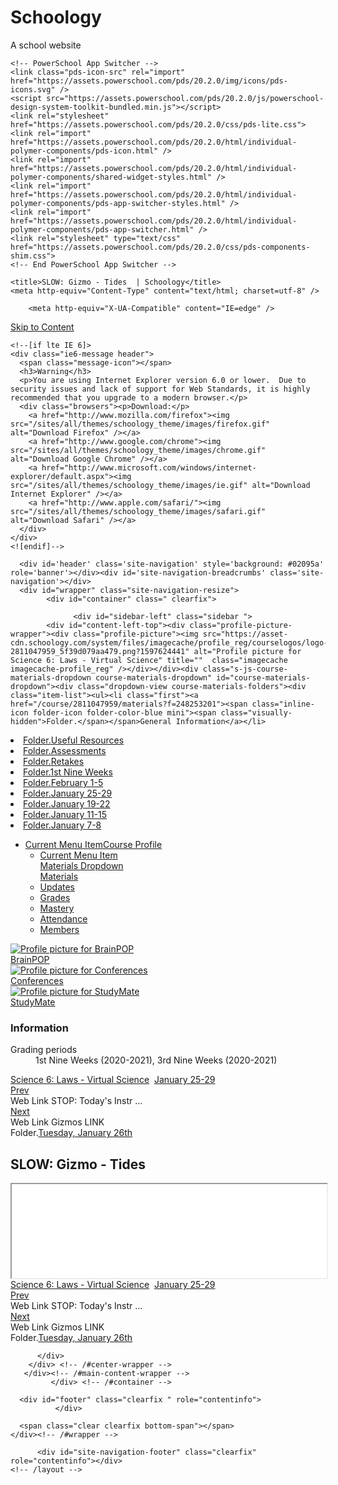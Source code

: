 # Schoology
A school website

<!DOCTYPE html PUBLIC "-//W3C//DTD XHTML 1.0 Strict//EN"
  "http://www.w3.org/TR/xhtml1/DTD/xhtml1-strict.dtd">
<html xmlns="http://www.w3.org/1999/xhtml" xml:lang="en" lang="en" >
  <head>
<meta http-equiv="Content-Type" content="text/html; charset=utf-8" />
    <link rel="shortcut icon" href="https://asset-cdn.schoology.com/sites/all/themes/schoology_theme/favicon.ico" type="image/x-icon">

    <!-- PowerSchool App Switcher -->
    <link class="pds-icon-src" rel="import" href="https://assets.powerschool.com/pds/20.2.0/img/icons/pds-icons.svg" />
    <script src="https://assets.powerschool.com/pds/20.2.0/js/powerschool-design-system-toolkit-bundled.min.js"></script>
    <link rel="stylesheet" href="https://assets.powerschool.com/pds/20.2.0/css/pds-lite.css">
    <link rel="import" href="https://assets.powerschool.com/pds/20.2.0/html/individual-polymer-components/pds-icon.html" />
    <link rel="import" href="https://assets.powerschool.com/pds/20.2.0/html/individual-polymer-components/shared-widget-styles.html" />
    <link rel="import" href="https://assets.powerschool.com/pds/20.2.0/html/individual-polymer-components/pds-app-switcher-styles.html" />
    <link rel="import" href="https://assets.powerschool.com/pds/20.2.0/html/individual-polymer-components/pds-app-switcher.html" />
    <link rel="stylesheet" type="text/css" href="https://assets.powerschool.com/pds/20.2.0/css/pds-components-shim.css">
    <!-- End PowerSchool App Switcher -->

    <title>SLOW: Gizmo - Tides  | Schoology</title>
    <meta http-equiv="Content-Type" content="text/html; charset=utf-8" />
<link rel="shortcut icon" href="/sites/all/themes/schoology_theme/favicon.ico" type="image/x-icon" />
<meta name="format-detection" content="telephone=no">
<style type="text/css" media="all">@import "https://asset-cdn.schoology.com/assets/bundles/js/common/common-fc39ba093ac8deda0d72.css";</style>
<style type="text/css" media="all">@import "https://asset-cdn.schoology.com/assets/drupal-css-files/s_extlink_6c314655d021dfa27ca941904fc7811c_6014505c31137cfb.css";</style>
<style type="text/css" media="all">@import "https://asset-cdn.schoology.com/assets/drupal-css-files/s_external_tool_6a3917bd1aa7b877d9d2050a82c04214_6014505c31137cfb.css";</style>
<style type="text/css" media="all">@import "https://asset-cdn.schoology.com/assets/drupal-css-files/s_course_2804e2c959429fb9fa0101834f84b2ca_6014505c31137cfb.css";</style>
<style type="text/css" media="all">@import "https://asset-cdn.schoology.com/assets/drupal-css-files/s_course_materials_f95a888f19cbef15a357c7be86c8db7d_6014505c31137cfb.css";</style>
<style type="text/css" media="all">@import "https://asset-cdn.schoology.com/assets/drupal-css-files/s_discussion_af36ee128e21538f2ae59f98d364d28c_6014505c31137cfb.css";</style>
<style type="text/css" media="all">@import "https://asset-cdn.schoology.com/assets/drupal-css-files/s_app_a11c7f54104315966d432dde9c5321b6_6014505c31137cfb.css";</style>
<style type="text/css" media="all">@import "https://asset-cdn.schoology.com/assets/drupal-css-files/s_enrollment_b2658dd91c00ba3355b24717d83aa9b7_6014505c31137cfb.css";</style>
<style type="text/css" media="all">@import "https://asset-cdn.schoology.com/assets/drupal-css-files/style_3edaf742ec856f6538b4ef73c81c04ec_6014505c31137cfb.css";</style>

<link type="text/css" rel="stylesheet" media="all" href="https://asset-cdn.schoology.com/sites/all/themes/schoology_theme/school_themes/style.css.php?theme=38174789&updated=1409782873&6014505c31137cfb" /><link rel="stylesheet" type="text/css" media="print" href="/sites/all/themes/schoology_theme/print.css" />    <!--[if lte IE 7]><link type="text/css" rel="stylesheet" media="all" href="/sites/all/themes/schoology_theme/fix-ie.css" /><![endif]-->
    <!--[if lt IE 9]>
    <script>
      document.createElement('header');
      document.createElement('nav');
      document.createElement('section');
      document.createElement('article');
      document.createElement('aside');
      document.createElement('footer');
      document.createElement('hgroup');
      document.createElement('figure');
      document.createElement('figcaption');
    </script>
    <![endif]-->

        <meta http-equiv="X-UA-Compatible" content="IE=edge" />
  </head>

  <body  class="sidebar-left js day-01 s-enable-course-dashboard has-materials-player">
    <div id="body">
          <a href="#main-content-wrapper" class="skip visually-hidden">Skip to Content</a>
        <!-- Layout -->

    <!--[if lte IE 6]>
    <div class="ie6-message header">
      <span class="message-icon"></span>
      <h3>Warning</h3>
      <p>You are using Internet Explorer version 6.0 or lower.  Due to security issues and lack of support for Web Standards, it is highly recommended that you upgrade to a modern browser.</p>
      <div class="browsers"><p>Download:</p>
        <a href="http://www.mozilla.com/firefox"><img src="/sites/all/themes/schoology_theme/images/firefox.gif" alt="Download Firefox" /></a>
        <a href="http://www.google.com/chrome"><img src="/sites/all/themes/schoology_theme/images/chrome.gif" alt="Download Google Chrome" /></a>
        <a href="http://www.microsoft.com/windows/internet-explorer/default.aspx"><img src="/sites/all/themes/schoology_theme/images/ie.gif" alt="Download Internet Explorer" /></a>
        <a href="http://www.apple.com/safari/"><img src="/sites/all/themes/schoology_theme/images/safari.gif" alt="Download Safari" /></a>
      </div>
    </div>
    <![endif]-->
    
      <div id='header' class='site-navigation' style='background: #02095a' role='banner'></div><div id='site-navigation-breadcrumbs' class='site-navigation'></div>
      <div id="wrapper" class="site-navigation-resize">
            <div id="container" class=" clearfix">

                  <div id="sidebar-left" class="sidebar ">
            <div id="content-left-top"><div class="profile-picture-wrapper"><div class="profile-picture"><img src="https://asset-cdn.schoology.com/system/files/imagecache/profile_reg/courselogos/logo-2811047959_5f39d079aa479.png?1597624441" alt="Profile picture for Science 6: Laws - Virtual Science" title=""  class="imagecache imagecache-profile_reg" /></div></div><div class="s-js-course-materials-dropdown course-materials-dropdown" id="course-materials-dropdown"><div class="dropdown-view course-materials-folders"><div class="item-list"><ul><li class="first"><a href="/course/2811047959/materials?f=248253201"><span class="inline-icon folder-icon folder-color-blue mini"><span class="visually-hidden">Folder.</span></span>General Information</a></li>
<li><a href="/course/2811047959/materials?f=287953361"><span class="inline-icon folder-icon folder-color-blue mini"><span class="visually-hidden">Folder.</span></span>Useful Resources</a></li>
<li><a href="/course/2811047959/materials?f=370645390"><span class="inline-icon folder-icon folder-color-blue mini"><span class="visually-hidden">Folder.</span></span>Assessments</a></li>
<li><a href="/course/2811047959/materials?f=370645841"><span class="inline-icon folder-icon folder-color-blue mini"><span class="visually-hidden">Folder.</span></span>Retakes</a></li>
<li><a href="/course/2811047959/materials?f=370636948"><span class="inline-icon folder-icon folder-color-blue mini"><span class="visually-hidden">Folder.</span></span>1st Nine Weeks</a></li>
<li><a href="/course/2811047959/materials?f=393080466"><span class="inline-icon folder-icon folder-color-gray mini"><span class="visually-hidden">Folder.</span></span>February 1-5</a></li>
<li><a href="/course/2811047959/materials?f=386703937"><span class="inline-icon folder-icon folder-color-gray mini"><span class="visually-hidden">Folder.</span></span>January 25-29</a></li>
<li><a href="/course/2811047959/materials?f=380794223"><span class="inline-icon folder-icon folder-color-gray mini"><span class="visually-hidden">Folder.</span></span>January 19-22</a></li>
<li><a href="/course/2811047959/materials?f=376040591"><span class="inline-icon folder-icon folder-color-gray mini"><span class="visually-hidden">Folder.</span></span>January 11-15</a></li>
<li class="last"><a href="/course/2811047959/materials?f=374573142"><span class="inline-icon folder-icon folder-color-gray mini"><span class="visually-hidden">Folder.</span></span>January 7-8</a></li>
</ul></div></div></div>
</div>            <div id="left-nav" role="navigation">
              <div id="menu-s-home" role="navigation"></div>
                            <div id="menu-s-main"><ul class="menu" role="menu"><li role="menuitem" class="expanded last active-trail even" ><div class="link-wrapper menu-235 course-profile-left-menu active-trail-dist-2"><a href="/course/2811047959" class="menu-235 course-profile-left-menu" role="menuitem"><span><span class="visually-hidden">Current Menu Item</span></span>Course Profile</a></div><ul class="menu" role="menu"><li role="menuitem" class="collapsed first active-trail even" ><div class="link-wrapper menu-813 course-materials-left-menu active-trail-dist-1"><a href="/course/2811047959/materials" class="menu-813 course-materials-left-menu active" role="menuitem"><span><span class="visually-hidden">Current Menu Item</span></span><div class="materials-dropdown-arrow hidden" tabindex="0" aria-haspopup="true"><span></span><span class="visually-hidden">Materials Dropdown</span></div>Materials</a></div></li>
<li role="menuitem" class="leaf odd" ><div class="link-wrapper menu-1025 course-updates-left-menu"><a href="/course/2811047959/updates" class="menu-1025 course-updates-left-menu" role="menuitem"><span></span>Updates</a></div></li>
<li role="menuitem" class="leaf even" ><div class="link-wrapper menu-747 course-student-grade-left-menu"><a href="/course/2811047959/student_grades" class="menu-747 course-student-grade-left-menu" role="menuitem"><span></span>Grades</a></div></li>
<li role="menuitem" class="leaf odd" ><div class="link-wrapper menu-3289 course-student-competency-left-menu"><a href="/course/2811047959/student_mastery" class="menu-3289 course-student-competency-left-menu" role="menuitem"><span></span>Mastery</a></div></li>
<li role="menuitem" class="leaf even" ><div class="link-wrapper menu-557 course-student-attendance-left-menu"><a href="/course/2811047959/student_attendance" class="menu-557 course-student-attendance-left-menu" role="menuitem"><span></span>Attendance</a></div></li>
<li role="menuitem" class="leaf last odd" ><div class="link-wrapper menu-821 course-member-left-menu"><a href="/course/2811047959/members" class="menu-821 course-member-left-menu" role="menuitem"><span></span>Members</a></div></li>
</ul></li>
</ul></div>
                          </div>
            <div id="content-left"><div id="menu-s-apps"><div id="menu-s-apps-list"><div class="app-link-wrapper" id="app-run-640343331"><a href="/apps/640343331/run/course/2811047959" class="app-link"><div class="app-logo"><img src="https://asset-cdn.schoology.com/system/files/imagecache/profile_tiny/applogos/logo-640343331_577fedf3ad79d.png?1468001779" alt="Profile picture for BrainPOP" title=""  class="" /></div><span class = "app-title">BrainPOP</span></a></div><div class="app-link-wrapper" id="app-run-191034318"><a href="/apps/191034318/run/course/2811047959" class="app-link"><div class="app-logo"><img src="https://asset-cdn.schoology.com/system/files/imagecache/profile_tiny/applogos/logo-_5a3a7a345b309.png?1513781812" alt="Profile picture for Conferences" title=""  class="" /></div><span class = "app-title">Conferences</span></a></div><div class="app-link-wrapper" id="app-run-1144940376"><a href="/apps/1144940376/run/course/2811047959" class="app-link"><div class="app-logo"><img src="https://asset-cdn.schoology.com/system/files/imagecache/profile_tiny/applogos/logo-_59ea5a31e8f00.png?1508530737" alt="Profile picture for StudyMate" title=""  class="" /></div><span class = "app-title">StudyMate</span></a></div></div></div><div class="left-block-wrapper"><h3 class="h3-med-flat">Information</h3><div class="left-block"><div class="course-info-wrapper"><p class="course-info"></p><dl><dt>Grading periods</dt><dd>1st Nine Weeks (2020-2021), 3rd Nine Weeks (2020-2021)</dd></dl></div></div></div>
</div>                       </div> <!-- /#sidebar-left -->
        <div id="main-content-wrapper" class="clearfix ">
                                <div id="center-wrapper" class="">
                    <div id="center-inner" class="clearfix">
            <div id="center-top">
                            <div class="content-top-upper"><div class="content-top-upper-wrapper"><span class="course-title"><a href="/course/2811047959">Science 6: Laws - Virtual Science</a>&nbsp;<span class="course-title-separator"></span>&nbsp;<a href="/course/2811047959/materials?f=386703937">January 25-29</a></span><div class='course-material-navigator'><div class='navigator-buttons'><span class="infotip" tipsygravity="ne"aria-label='Web Link STOP: Today&amp;#039;s Instr ...'><a class='navbtn link-btn navbtn-prev' href="/course/2811047959/materials/gp/4616082067" course='2811047959'><span>Prev</span></a><span class="infotip-content"><div class="material-navigator-item"><span class="inline-icon link-icon"><span class="visually-hidden">Web Link</span></span> STOP: Today's Instr ...</div></span></span><span class="infotip" tipsygravity="ne"aria-label='Web Link Gizmos LINK'><a class='navbtn link-btn ' href="/course/2811047959/materials/gp/4616080023" course='2811047959'><span>Next</span></a><span class="infotip-content"><div class="material-navigator-item"><span class="inline-icon link-icon with-fav"><span style="background:url(&quot;https://asset-cdn.schoology.com/system/files/imagecache/s_favicon/attachments/links/favicons-202101/favicon-78039519ef0ea7e76c4dfbb8158cf1f3_6010197f824ca.png&quot;);"></span><span class="visually-hidden">Web Link</span></span> Gizmos LINK</div></span></span></div><div class='folder-title'><span class="inline-icon folder-icon folder-color-gray"><span class="visually-hidden">Folder.</span></span><a href="/course/2811047959/materials?f=386704360">Tuesday, January 26th</a></div></div>
</div></div>                          	<h2 class="page-title ">SLOW: Gizmo - Tides </h2>                            <div class="content-top"><div class="content-top-wrapper">
</div></div>                  	      </div>
  					                                                                                    <div id="content-wrapper">
              <div id="s-lti-launch-frame-wrapper" class="info-container"><div class="fullscreen-option"><span class="link-btn fullscreen"><span></span></span></div><iframe width="100%" id="external-tool-iframe" src="/external_tool/1663034746/launch/iframe" name="external-tool-iframe" allow="geolocation *; microphone *; camera *; midi *; encrypted-media *"></iframe></div>              <div id="s-container-bottom"><span class="course-title"><a href="/course/2811047959">Science 6: Laws - Virtual Science</a>&nbsp;<span class="course-title-separator"></span>&nbsp;<a href="/course/2811047959/materials?f=386703937">January 25-29</a></span><div class='course-material-navigator'><div class='navigator-buttons'><span class="infotip" tipsygravity="ne"aria-label='Web Link STOP: Today&amp;#039;s Instr ...'><a class='navbtn link-btn navbtn-prev' href="/course/2811047959/materials/gp/4616082067" course='2811047959'><span>Prev</span></a><span class="infotip-content"><div class="material-navigator-item"><span class="inline-icon link-icon"><span class="visually-hidden">Web Link</span></span> STOP: Today's Instr ...</div></span></span><span class="infotip" tipsygravity="ne"aria-label='Web Link Gizmos LINK'><a class='navbtn link-btn ' href="/course/2811047959/materials/gp/4616080023" course='2811047959'><span>Next</span></a><span class="infotip-content"><div class="material-navigator-item"><span class="inline-icon link-icon with-fav"><span style="background:url(&quot;https://asset-cdn.schoology.com/system/files/imagecache/s_favicon/attachments/links/favicons-202101/favicon-78039519ef0ea7e76c4dfbb8158cf1f3_6010197f824ca.png&quot;);"></span><span class="visually-hidden">Web Link</span></span> Gizmos LINK</div></span></span></div><div class='folder-title'><span class="inline-icon folder-icon folder-color-gray"><span class="visually-hidden">Folder.</span></span><a href="/course/2811047959/materials?f=386704360">Tuesday, January 26th</a></div></div></div>                          </div>

          </div>
        </div> <!-- /#center-wrapper -->
       </div><!-- /#main-content-wrapper -->
             </div> <!-- /#container -->

      <div id="footer" class="clearfix " role="contentinfo">
              </div>

      <span class="clear clearfix bottom-span"></span>
    </div><!-- /#wrapper -->

          <div id="site-navigation-footer" class="clearfix" role="contentinfo"></div>
    <!-- /layout -->
  <div id="bottom-bar">
    <div id="bottom-bar-inner">
          </div>
  </div>
  <script>window.siteNavigationUiProps={"locales":{"en":{"site-navigation.change_language":"Change Language","site-navigation.your_profile":"Your Profile","site-navigation.settings":"Settings","site-navigation.subscriptions":"Subscriptions","site-navigation.logout":"Logout","site-navigation.resources":"Resources","site-navigation.privacy_policy":"Privacy Policy","site-navigation.terms_of_use":"Terms of Use","site-navigation.home":"Home","site-navigation.my_courses":"My Courses","site-navigation.courses":"Courses","site-navigation.join_course":"Join a Course","site-navigation.create_course":"Create a Course","site-navigation.my_groups":"My Groups","site-navigation.groups":"Groups","site-navigation.join_group":"Join a Group","site-navigation.create_group":"Create a Group","site-navigation.no_groups_joined":"You have not joined any groups","site-navigation.schoology_blog":"Schoology Blog","site-navigation.navigate_to_course":"Navigate to course %{course_title}, %{section_title}.","site-navigation.navigate_to_group":"Navigate to group %{group_title}","site-navigation.course_administrator":"You are the course administrator.","site-navigation.group_administrator":"You are the group administrator.","site-navigation.linked_sections":"This is a course with linked sections.","site-navigation.organization":"Organization: %{organization}.","site-navigation.unread_notifications":"%{smart_count} unread notification |||| %{smart_count} unread notifications","site-navigation.too_many_enrollments_error_message":"This area is unavailable when you are enrolled in more than %{max} courses\/groups","site-navigation.no_notifications":"You currently do not have any notifications.","site-navigation.no_requests":"You currently do not have any requests.","site-navigation.notifications":"Notifications","site-navigation.requests":"Requests","site-navigation.unread_messages":"%{smart_count} unread message |||| %{smart_count} unread messages","site-navigation.grade_report":"Grade Report","site-navigation.attendance":"Attendance","site-navigation.tools":"Tools","site-navigation.advisor_dashboard":"Advisor Dashboard","site-navigation.user_management":"User Management","site-navigation.school_management":"School Management","site-navigation.assessment_reports":"Assessment Reports","site-navigation.assessment_teams":"Assessment Teams","site-navigation.view_more_results":"View More Results","site-navigation.app_center":"App Center","site-navigation.show_apps":"Show Apps","site-navigation.no_apps_installed":"You currently do not have any apps installed.","site-navigation.view_all":"View All","site-navigation.messages":"Messages","site-navigation.new_message":"New Message","site-navigation.unread_message":"Unread Message","site-navigation.no_messages":"You currently do not have any messages.","site-navigation.name_and_others":"%{name} and others","site-navigation.you_sent":"You sent: %{message}","site-navigation.invited_to_join_group":"You have been invited to join group %{group}","site-navigation.wants_to_join":"%{user} wants to join %{courseOrGroup}","site-navigation.invited_to_join_course":"You have been invited to join course %{course}","site-navigation.invited_to_event":"%{user} invited you to event %{event}","site-navigation.would_like_to_connect":"%{user} would like to connect","site-navigation.add_child":"Add Child","site-navigation.something_went_wrong":"Something Went Wrong","site-navigation.reload_the_page_or_try_again":"Reload the page or try again later.","site-navigation.reload_page":"Reload Page","site-navigation.basic_user_thanks":"Thank you for using Schoology Basic.","site-navigation.basic_user_upgrade":"Click below to learn about premium features and how Schoology Enterprise can help transform education for your entire institution.","site-navigation.upgrade":"Upgrade","site-navigation.find_out_more":"Find Out More","site-navigation.admin_sgy_manager":"SGY Manager","site-navigation.admin_demo_schools":"Demo Schools","site-navigation.admin_server_info":"Server Info","site-navigation.admin_sgy_lookup":"SGY Lookup","site-navigation.admin_clear_cache":"Clear Cache","site-navigation.enter_user_id":"Enter user id","site-navigation.switch_back":"Switch Back","site-navigation.morph_to_user":"Morph to User","site-navigation.masquerade":"Masquerade","site_navigation.masquerading_as_status":"You are currently masquerading as %{userName}","site-navigation.amp":"AMP","core.admin":"Administrator","core.note":"Note:","core.of":"of","core.to":"to","core.actions":"Actions","core.add":"Add","core.and":"and","core.added":"Added","core.add_to":"Add to","core.added_to":"Added to","core.confirm":"Confirm","core.continue":"Continue","core.edit":"Edit","core.delete":"Delete","core.deleting":"Deleting","core.print":"Print","core.remove":"Remove","core.delete_content":"Delete Content","core.create":"Create","core.download":"Download","core.copy":"Copy","core.copied":"Copied","core.save":"Save","core.done":"done","core.saving":"Saving...","core.saving_without_ellipsis":"Saving","core.last_saved":"Last saved","core.saved":"Saved","core.go_back":"Go back","core.back":"Back","core.try_again":"Try Again","core.connection_error_title":"Connection Error","core.err_generic":"An error occurred","core.err_unable_to_save":"An error occurred while saving","core.err_unable_to_save_reorder":"Reordering failed to save due to a system error. Please refresh the page and try reordering your content again.","core.err_unable_to_save_try_again":"An error occurred while saving - please try again","core.generic_error.something_went_wrong":"Something Went Wrong!","core.generic_error.try_again_and_contact":"Please try again. If it still doesn't work, contact","core.generic_error.try_again_and_visit_help_center":"Please try again. If it still not working, visit the <link>Help Center<\/link> for support.","core.generic_error.try_again_and_visit_help_center_link":"Please try again. If it's still not working, visit the <a href='https:\/\/support.schoology.com\/hc' target='_blank'>Help Center<\/a> for support.","core.send":"Send","core.apply":"Apply","core.cancel":"Cancel","core.replace":"Replace","core.close":"Close","core.grade_level":"Level","core.save_changes":"Save changes","core.undo_last_change":"Undo last change","core.nothing_to_undo":"There are no changes that can be undone. Undo will be active once you make changes.","core.browse":"Browse","core.browse_or_search":"Browse\/Search","core.manage":"Manage","core.count_selected":"%{count} selected","core.selected_count":"selected (%{count})","core.selected_with_num":"Selected (%{num})","core.associated_with_num":"Associated (%{num})","core.version":"version","core.move":"Move","core.html5_media_error":"Your browser does not support HTML5 media tags","core.today_at":"Today at","core.yesterday_at":"Yesterday at","core.date_at_time":"%{month}, at %{time}","core.publish_to_nobody":"No One","core.publish_to_user":"your Connections","core.publish_to_schoology":"all Schoology Users","core.publish_to_everyone":"Everyone","core.publish_in_all_linked_sections":"Publish for All Sections","core.unpublish_in_all_linked_sections":"Unpublish for All Sections","core.loading_msg":"Loading...","core.title":"Title","core.title_a_z":"Title, A-Z","core.title_z_a":"Title, Z-A","core.description":"Description","core.untitled":"Untitled","core.unnamed_page":"Unnamed Page","core.edit_page":"Edit Page","core.preview_page":"Preview Page","core.file":"File","core.video_file":"Video File","core.audio_file":"Audio File","core.image_file":"Image File","core.document_file":"Document File","core.view_file":"View File","core.link_url":"Link\/URL","core.assignment":"Assignment","core.assignments":"Assignments","core.view_assignment":"View Assignment","core.assignment_submission":"Assignment Submission","core.no_assignments_with_submissions_in_course":"There are no assignments with submissions in this course","core.no_course_enrollment_msg":"You are not currently enrolled in any courses","core.upload":"Upload","core.num_items":"%{smart_count} Item |||| %{smart_count} Items","core.num_selected":"%{num} Selected","core.num_questions":"%{smart_count} question |||| %{smart_count} questions","core.assessment":"Test\/Quiz","core.tests_quizzes":"Tests\/Quizzes","core.view_assessment":"View Test\/Quiz","core.add_a_link":"Add a link","core.add_link":"Add link","core.unable_to_add_link":"Unable to add link","core.attachments":"Attachments","core.image":"Image","core.upload_image":"Upload image","core.update":"Update","core.color":"Color","core.preview":"Preview","core.no_cover_image":"No cover image","core.red":"Red","core.orange":"Orange","core.yellow":"Yellow","core.green":"Green","core.blue":"Blue","core.grey":"Grey","core.doc_convert_header":"Document conversion in progress for file:","core.doc_convert_line1":"We are converting your file which may take several minutes.","core.doc_convert_line2":"Once successfully converted your file will be displayed here.","core.doc_convert_fail_header":"Document conversion has failed.","core.doc_convert_fail_line1":"Please check your file and try again.","core.doc_convert_fail_line2":"If you're still experiencing issues please contact customer support for further assistance.","core.contact_support":"Contact Customer Support","core.export_to_pdf":"Export to PDF","core.export_to_zip":"Export to ZIP","core.edit_cover_image":"Edit Cover Image","core.thumb_max_msg":"Max 5MB","core.upload_file_fail_msg":"Unable to upload file","core.retry":"Retry","core.retry_save":"Retry save","core.retry_upload":"Retry upload","core.click_to_retry":"Click to retry","core.revert":"Revert","core.select_new_file":"Select New File","core.upload_file_too_large":"The file is too large to upload","core.send_feedback":"Send Feedback","core.sign_in_to_send_feedback":"Sign In To Send Feedback","core.switch_to_html":"Switch to HTML","core.switch_to_visual":"Switch to Visual","core.image_media":"Image\/Media","core.link":"Link","core.view_link":"View Link","core.symbol":"Symbol","core.symbols":"Symbols","core.equation":"Equation","core.latex":"LaTeX","core.tooltip":"Tooltip","core.strikethrough":"Strikethrough","core.superscript":"Superscript","core.subscript":"Subscript","core.clear_formatting":"Clear Formatting","core.insert_content":"Insert Content","core.formatting":"Formatting","core.subject":"Subject","core.message":"Message","core.page":"Page","core.view_page":"View Page","core.revision":"Revision","core.err_try_add_again":"Error, please try clicking 'Add' again","core.try_it_out":"Try it out!","core.ok_got_it":"Okay, got it!","core.my_courses":"My courses","core.archived_courses":"Archived Courses","core.recent_submissions":"Recent submission","core.add_submission":"Add submission","core.add_a_submission":"Add a submission","core.unable_to_add_submission":"Unable to add submission","core.flash_missing_msg":"To view this page ensure that Adobe Flash Player version 10.0.0 or greater is installed.","core.congratulations":"Congratulations!","core.search":"Search","core.search_in_this_filter":"Search in this filter","core.clear_search":"Clear Search","core.student":"Student","core.profile_image":"Profile Image","core.students":"Students","core.grading_groups":"Grading Groups","core.school":"School","core.schools":"Schools","core.course_name":"Course Name","core.course_code":"Course Code","core.subject_area":"Subject Area","core.level":"Level","core.section":"Section","core.sections":"Sections","core.section_name":"Section Name","core.section_code":"Section Code","core.grading_period":"Grading Period","core.instructor":"Instructor","core.instructors":"Instructors","core.instructor_last_name":"Instructor Last Name","core.instructor_first_name":"Instructor First Name","core.num_others":"%{smart_count} other |||| %{smart_count} others","core.num_schools":"%{smart_count} School |||| %{smart_count} Schools","core.all_schools":"All Schools","core.num_sections":"%{smart_count} Section |||| %{smart_count} Sections","core.all_sections":"All Sections","core.num_instructors":"%{smart_count} Instructor |||| %{smart_count} Instructors","core.all_instructors":"All Instructors","core.previous":"Previous","core.prev":"Prev","core.first":"First","core.next":"Next","core.last":"Last","core.loading":"Loading","core.displaying_page_result":"Displaying %{start} - %{end} of %{total} results","core.add_members":"Add Members","core.edit_members":"Edit Members","core.link_existing_section":"Link Existing Section","core.unlink_existing_section":"Unlink Existing Section","core.copy_section":"Copy Section","core.duplicate":"Duplicate","core.question_bank":"Question Bank","core.question_banks":"Question Banks","core.question_banks_with_num":"Question Bank (%{smart_count}) |||| Question Banks (%{smart_count})","core.content":"Content","core.page_break":"Page Break","core.text":"Text","core.see_more":"see more","core.see_less":"see less","core.total":"Total","core.totals":"Totals","core.show_more":"show more","core.show_less":"show less","core.points":"points","core.criteria":"criteria","core.total_points":"Total Points","core.question":"Question","core.click_to_type_question":"Click to type your question","core.yes":"Yes","core.no":"No","core.yes_with_correct_answers":"Yes with correct answers","core.unlimited":"Unlimited","core.times":"%{smart_count} time |||| %{smart_count} times","core.hide_point_values":"Hide","core.show_point_values":"Display","core.minutes":"minute |||| minutes","core.mins":"%{smart_count} min |||| %{smart_count} mins","core.with_answers":"with correct answers","core.highest_score":"Highest Score","core.average_score":"Average Score","core.last_score":"Last Score","core.none":"none","core.spanish":"Spanish","core.no_search_results_found":"No search results found","core.months_long":"January,February,March,April,May,June,July,August,September,October,November,December","core.days_long":"Sunday,Monday,Tuesday,Wednesday,Thursday,Friday,Saturday","core.questions_label":"questions","core.questions":"%{smart_count} question |||| %{smart_count} questions","core.point":"%{smart_count} point |||| %{smart_count} points","core.short_answer":"Short answer","core.essay_question":"Essay question","core.printing":"Printing","core.excused":"Excused","core.incomplete":"Incomplete","core.missing":"Missing","core.mark_exception":"Mark With an Exception","core.clear_exception":"Clear Exception","core.exception":"Exception","core.in_progress":"In Progress","core.view":"View","core.settings":"Settings","core.setup":"Setup","core.status":"Status","core.status_draft":"Draft","core.status_active":"Active","core.status_retired":"Retired","core.other":"Other","core.last_modified":"Last modified","core.created_by":"Created by","core.date":"Date","core.date_range":"Date Range","core.select_date":"Select Date","core.start_date":"Start Date","core.end_date":"End Date","core.start_date_invalid_date_range":"Start time must occur before the end time","core.end_date_invalid_date_range":"End time must occur after the start time","core.invalid":"Invalid","core.invalidated":"Invalidated","core.course_search.display_current_sections_only":"Display Current Sections Only","core.course_search.search_sections":"Search Sections","core.course_search.show_all_search_options":"Show all search options","core.course_search.show_fewer_search_options":"Show fewer search options","core.course_search.advanced_search":"Advanced Search","core.course_search.sections_in_active":"Sections in Active Grading Periods","core.course_search.curr_section_only_hint":"You must deselect \"Sections in Active Grading Periods\" to select a grading period.","core.course_search.select_school":"Select school","core.course_search.select_subject":"Select a subject area","core.course_search.select_grade_level":"Select a grade level","core.course_search.select_grading_period":"Select a grading period","core.course_search.enter_course_name":"Enter course name","core.course_search.enter_section_name":"Enter section name","core.course_search.enter_course_code":"Enter course code","core.course_search.enter_section_code":"Enter section code","core.course_search.enter_first_name":"Enter instructor first name","core.course_search.enter_last_name":"Enter instructor last name","core.az":"AZ","core.za":"ZA","core.a_to_z":"A to Z","core.z_to_a":"Z to A","core.first_name_a_z":"First Name, A-Z","core.first_name_z_a":"First Name, Z-A","core.last_name_a_z":"Last Name, A-Z","core.last_name_z_a":"Last Name, Z-A","core.least_recent":"Least Recent","core.most_recent":"Most Recent","core.sorting_options":"Sorting Options","core.sorted_by":"Sorted by","core.instructions":"Instructions","core.action":"Action","core.ascending":"Ascending","core.descending":"Descending","core.low_to_high":"Low to High","core.high_to_low":"High to Low","core.correction":"Correction","core.collapse":"Collapse","core.label":"Label","unauthorized.error.insufficient.permissions":"You do not have permission to see results for the current selection","core.no_result_match_search_terms":"No results matched your search terms","core.accept":"Accept","core.dismiss":"Dismiss","core.open":"Open","core.results":"Results","core.sortable.enter_sort_mode":"Entering sort mode","core.sortable.exit_sort_mode":"Exiting sort mode","core.sortable.moved_item":"Moved item from position %{old_position} to %{new_position}","core.view_rubric":"View Rubric","core.recalculating":"Recalculating","core.unsubmit":"Unsubmit","core.submitted":"Submitted","core.late":"Late","core.on_time":"On Time","core.graded":"Graded","core.needs_grading":"Needs Grading","core.grade":"Grade","core.comments":"Comments","core.rating":"Rating","core.shared":"Shared","core.rubric":"Rubric","core.exceptions":"Exceptions","core.no_cancel":"No, cancel","core.true":"True","core.false":"False","core.items":"Items","core.done_capitalized":"Done","core.yes_submit":"Yes, submit","core.nevermind_not_yet":"Nevermind, not yet","core.complete":"Complete","core.display":"Display","core.activity_not_available":"This Activity is Not Available","core.import.auto":"Auto","core.import.manual":"Manual","core.import.type_csv":"Csv","core.import.accepted":"Accepted","core.import.in_progress":"In progress","core.import.completed":"Completed","core.import.failed":"Failed","core.grades":"Grades","core.mastery":"Mastery","core.calendar":"Calendar","core.calendar.delete_event":"Delete Event","core.calendar.delete_this_event":"Delete this event","core.calendar.delete_all_events":"Delete all events","core.calendar.delete_this_and_future_events":"Delete this and future events","core.calendar.delete_series":"Delete Series","core.calendar.delete_this_event_confirmation":"Are you sure you want to delete this event?","core.calendar.delete_all_confirmation":"Are you sure you want to delete all events in this series?","core.calendar.delete_this_and_future_confirmation":"Are you sure you want to delete this event and future events in this series?","core.calendar.this_event":"Just this event","core.calendar.this_and_future_events":"This event and future events","core.calendar.all_events_in_the_series":"All events in the series","core.calendar.save_changes":"Save Changes","core.calendar.error_repeat_until_limit":"Events cannot repeat for more than %{repeat_until_limit} days. Please adjust your start or until date to continue.","core.calendar.events_queued_message":"Events in the series will process through the event queue and appear on the calendar as they get created.","core.more":"More","core.home":"Home","core.and_more":"and %{smart_count} more","core.view_more":"View More","core.view_less":"View Less","core.hide_selected":"Hide Selected","core.select_all":"Select All","core.deselect_all":"Deselect All","core.clear_all":"Clear All","core.no_results_were_found":"Sorry, no results found","core.stepper.active":"Current","core.stepper.completed":"Completed","core.stepper.future":"Future Step","core.stepper.incomplete":"Incomplete","core.something_went_wrong":"Something Went Wrong","core.reload_the_page_or_try_again":"Reload the page or try again later.","core.or":"or","core.assessment_material":"Assessment","core.assessment_materials":"Assessments","core.external_tool":"External Tool","core.discussion":"Discussion","core.discussions":"Discussions","core.media_album":"Media Album","core.scorm":"SCORM","core.web_package":"Web Package","core.usage_analytics":"Usage Analytics","core.show_me":"Show me:","core.average":"Average","core.no_data_for_category":"No data found for this category","core.filters":"Filters","core.clear":"Clear","core.more_filters":"More Filters","core.material_type":"Material Type","core.submissions":"Submissions","core.views":"Views","core.managed_assessment":"Managed Assessment","core.oh_no":"Oh no!","core.lti.disabled.header":"System Error","core.lti.disabled.message":"Submissions are temporarily down. Sorry for the inconvenience.","core.resources":"Resources","core.personal":"Personal","core.group":"Group","core.error":"Error","core.secs":"%{smart_count} sec |||| %{smart_count} secs","core.repeat":"Repeat","core.until":"Until","core.never":"Never","core.every_day":"Every day","core.every_weekday":"Every weekday","core.every_day_of_week":"Every %{day}","core.day_of_month":"Day %{date} of every Month","core.nth_day_of_week_of_every_month":"%{ordinal} %{day} of every Month","core.last_day_of_month":"Last day of every Month","core.week_of_month_ordinals":"Every,First,Second,Third,Fourth,Fifth","core.string":"string","core.users":"Users","core.user_profile_left_nav_menu":"User Profile Left Navigation Menu"}},"csrf":{"key":"CMeRv6cvloli-wy7Gc2_H6WDKCxt3Y1JZstBrpRqcmk","token":"fccfa177da5134bfe950afbb2ca531eb"},"props":{"notifications":{"maxAllowedEnrollments":150,"unreadCount":3},"unreadRequestsCount":0,"courses":{"showCreateCourse":false,"showJoinCourse":true},"groups":{"showCreateGroup":false,"showJoinGroup":true},"messages":{"canSend":true,"canReceive":true,"unreadCount":4},"tools":{"showUserManagement":false,"showSchoolManagement":false,"showImportExport":false,"showAdvisorDashboard":false,"showSchoolAnalytics":false,"schoologyAdminTools":{"showSgyManager":false,"showDemoSchools":false,"showServerInfo":false,"showSgyLookup":false,"showEmptyCache":false}},"amp":{"showAssessmentTeams":false,"showAssessmentReports":false},"apps":{"showAppCenterLink":false,"userApps":[{"nid":"2960719184","appTitle":"Google Drive","logoImgSrc":"https:\/\/asset-cdn.schoology.com\/system\/files\/imagecache\/profile_tiny\/applogos\/logo-_5f4d5260c05fa.png?1598902880"}]},"masquerade":[],"grades":{"showGradeReport":true,"showMastery":true,"showAttendance":true},"user":{"language":"en","languageNameNative":"English","logoutToken":"c43a29a0a6cd99b65ea07eca8fc675c9","uid":96637519,"name":"Edmund Bryant","profilePictureUrl":"https:\/\/asset-cdn.schoology.com\/system\/files\/imagecache\/profile_tiny\/pictures\/picture-08661bb2eba68da7a1e4ce03d507d20c_5f4e61e8afd11_sq.jpg","parentUid":96637519,"parentName":"Edmund Bryant","parentProfilePictureUrl":"https:\/\/asset-cdn.schoology.com\/system\/files\/imagecache\/profile_tiny\/pictures\/picture-08661bb2eba68da7a1e4ce03d507d20c_5f4e61e8afd11_sq.jpg","blogSubscriptionStatus":true,"buildings":[{"nid":20522467,"name":"Homewood Middle School"}],"linkedAccounts":[],"childrenAccounts":[],"isBasicInstructor":false,"isBasicNonFacultyUser":false},"languageOptions":{"en":"English","en-GB":"English (UK)","fr-corp":"French - Corporate","ja":"Japanese","ms":"Malay","pt":"Portuguese","es":"Spanish"},"supportLink":{"title":"Support"},"branding":{"color1":"#02095a","color2":"#4854ab","color3":"#FFFFFF","color4":"#fff","color5":"#FFFFFF","color6":"#0677BA","color7":"#E1DFE1","color8":"#333333","logo":"https:\/\/asset-cdn.schoology.com\/system\/files\/imagecache\/node_themes\/sites\/all\/themes\/schoology_theme\/node_themes\/38174789\/logo.png"},"sentry":{"environment":"production","configUrl":"https:\/\/7100267298a447628f7bf7cff5c7e50a@sentry.io\/1222488","sampleRate":0.1000000000000000055511151231257827021181583404541015625},"breadcrumbs":null,"motuId":null}}</script><script src="https://ui.schoology.com/platform/site-navigation-ui/bundle.0.150.1.js"></script><script type="text/javascript" src="https://asset-cdn.schoology.com/assets/bundles/js/common/common-fc39ba093ac8deda0d72.js"></script>
<script type="text/javascript" src="https://asset-cdn.schoology.com/assets/drupal-js-files/s_extlink_ce01093c8b7cbbac317b3c83912b1dd8.js"></script>
<script type="text/javascript" src="https://asset-cdn.schoology.com/assets/drupal-js-files/popups-skin_c4e818d805fcb9b4673e9ae6392a0e77.js"></script>
<script type="text/javascript" src="https://asset-cdn.schoology.com/assets/drupal-js-files/s_external_tool_58365d009954ef94a066b2bf49260384.js"></script>
<script type="text/javascript" src="https://asset-cdn.schoology.com/assets/drupal-js-files/s_user_e4c8237caadf8b2c6c0db85f72b6d61b.js"></script>
<script type="text/javascript" src="https://asset-cdn.schoology.com/assets/drupal-js-files/s_course_materials_folders_b9fa7d6438ac3296a62495df54bbd777.js"></script>
<script type="text/javascript" src="https://asset-cdn.schoology.com/assets/drupal-js-files/s_course_ea0dec868c4c4f98ae4649b5706199e6.js"></script>
<script type="text/javascript" src="https://asset-cdn.schoology.com/assets/drupal-js-files/pendo_2706671c76c068330442ffcf0ee1cba2.js"></script>
<script type="text/javascript" src="https://asset-cdn.schoology.com/assets/drupal-js-files/s_app_launcher_50d1d767f24ec2e48740f12f39eb136b.js"></script>
<script type="text/javascript" src="https://asset-cdn.schoology.com/assets/drupal-js-files/s_app_menu_c9528fbd17ccde4ca1cd56d7e97db183.js"></script>
<script type="text/javascript" src="https://asset-cdn.schoology.com/assets/drupal-js-files/jquery_37e34865658194ce733fcbd3af93edab.a_form.packed.js"></script>
<script type="text/javascript" src="https://asset-cdn.schoology.com/assets/drupal-js-files/ajax_fbfcb96e5a6cda833a9d7fde9ebd10b9.js"></script>
<script type="text/javascript" src="https://asset-cdn.schoology.com/assets/drupal-js-files/theme_7d229e9a1db63494773f6d6ad04653b6.js"></script>
<script type="text/javascript">
<!--//--><![CDATA[//><!--
jQuery.extend(Drupal.settings, {"basePath":"\/","s_common":{"csrf_key":"Wx9rFrUbE2oovWSkoMER1fHPhxol3qHysbMLoRWdorQ","csrf_token":"86506fcae5146c58cbe94edd2f4cdde2","logout_token":"c43a29a0a6cd99b65ea07eca8fc675c9","default_realm_profiles":{"group":"https:\/\/homewood.schoology.com\/sites\/all\/themes\/schoology_theme\/images\/group-default.svg","course":"https:\/\/homewood.schoology.com\/sites\/all\/themes\/schoology_theme\/images\/course-default.svg","school":"https:\/\/asset-cdn.schoology.com\/system\/files\/imagecache\/profile_tiny\/sites\/all\/themes\/schoology_theme\/images\/school-default.gif"},"date_format_language":"","language":"","timezone":"-21600","default_domain":"app.schoology.com","user":{"uid":"96637519","school_nid":"38174789"}},"extlink":{"extTarget":"_blank","extClass":"ext","extSubdomains":1,"extExclude":"^https?:\/\/[^\/]+\\.schoology\\.com\/i","extInclude":"","extAlert":"_blank","extAlertText":"This link will take you to an external web site. We are not responsible for their content.","mailtoClass":"mailto"},"popups":{"links":{".s-js-locked-resource-link-diff":{"extraClass":"popups-extra-large linked-content-diff-view"},".materials-hide-toggle":{"extraClass":"popups-small"},".s-course-save-all-to-resources":{"extraClass":"popups-small","hijackDestination":true,"updateSource":"final","doneTest":"course\/.+?\/materials","updateMethod":"reload"},".app-uninstall":{"extraClass":"popups-small","targetSelectors":["#menu-s-apps-list"]}},"originalPath":"external_tool\/1663034746\/launch","defaultTargetSelector":"div#content-wrapper","modulePath":"sites\/all\/modules\/popups","autoCloseFinalMessage":1},"s_user_ui_settings":[],"s_course":{"display_mode":2,"display_mode_without_index":2,"reminders":"enable","upcoming":"enable"},"s_accessibility":{"role_main":["content-wrapper","content-wrapper"]},"s_app":{"cookie_preload_urls":[]}});
//--><!]]>
</script>
<script type="text/javascript">
<!--//--><![CDATA[//><!--
window._initPendo({"id":"c9e19a0158a7ddc612112e708317be64","gender":"","accountCreationDate":"2020-08-03 00:23:23","isFaculty":false,"isParent":false,"isSchoolAdmin":false,"isTeacher":false,"isAdvisor":false,"isStudent":true,"customRole":"student grades 6-8","numCoursesEnrolled":12,"numCoursesTaught":0,"numSchoolGroupsAsMember":0,"numSchoolGroupsAsOwner":0,"numPublicGroupsAsMember":0}, {"country":"US","state":"AL","zip":"35209","schoolType":"k-12","customizedUI":true,"featurePackage":"enterprise","sgyId":100305,"organizationNid":"38174789","buildingNid":"38174789","id":"100305"},"9d267eb0-c5a6-41fb-786d-8ec2c4e691cc")
//--><!]]>
</script>
<script type="text/javascript">
<!--//--><![CDATA[//><!--
window['usage-duration-ui-tracker'] = {
                metrics: {
                    user_id: '96637519',
                    school_id: '38174789',
                    tz: 'America/Chicago',
                    client_type: 'WEB',
                    client_version: 'Chrome Dev 87.0.4280.142',
                    material_id: '4601619319',
                    material_type: 'EXTERNAL_TOOL',
                    course_section_id: '2811047959',
                },
                config: {
                    ingest_url: '/usage/collect',
                    jwt_token: 'eyJ0eXAiOiJKV1QiLCJhbGciOiJIUzI1NiJ9.eyJ1c2VySWQiOiI5NjYzNzUxOSIsInNjaG9vbElkIjoiMzgxNzQ3ODkiLCJuYW1lc3BhY2UiOiJzY2hvb2xvZ3kiLCJpYXQiOjE2MTIyMTM1NTMsIm5iZiI6MTYxMjIxMzU1MywiZXhwIjoxNjEyMjM1MTUzLCJpc3MiOiJhcHAuc2Nob29sb2d5LmNvbSJ9.Q5hPIVCr5WtzjogN9K_rvMf974_DqkkNnapmUbkyAS0',
                    jwt_refresh_url: '/jwt/token',
                    heartbeat_interval_millis: 60000,
                    duration_min_millis: 2000,
                    env: 'app.schoology.com',
                },
                sentry: {"environment":"production","configUrl":"https:\/\/4eedcd1f92ee4f5084aadfb3a34cea21@sentry.io\/1505489","sampleRate":0.1000000000000000055511151231257827021181583404541015625}
            };
//--><!]]>
</script>
<script type="text/javascript">
<!--//--><![CDATA[//><!--
$.ajax({ cache: true, dataType: "script", url: "https://ui.schoology.com/analytics/usage-duration-ui-tracker/bundle.0.6.0.js"});
//--><!]]>
</script>
<script type="text/javascript">
<!--//--><![CDATA[//><!--
jQuery.extend(Drupal.settings, {"aggregated_js":["\/assets\/bundles\/js\/common\/common-fc39ba093ac8deda0d72.js?6014505c31137cfb","\/assets\/drupal-js-files\/s_extlink_ce01093c8b7cbbac317b3c83912b1dd8.js?6014505c31137cfb","\/assets\/drupal-js-files\/popups-skin_c4e818d805fcb9b4673e9ae6392a0e77.js?6014505c31137cfb","\/assets\/drupal-js-files\/s_external_tool_58365d009954ef94a066b2bf49260384.js?6014505c31137cfb","\/assets\/drupal-js-files\/s_user_e4c8237caadf8b2c6c0db85f72b6d61b.js?6014505c31137cfb","\/assets\/drupal-js-files\/s_course_materials_folders_b9fa7d6438ac3296a62495df54bbd777.js?6014505c31137cfb","\/assets\/drupal-js-files\/s_course_ea0dec868c4c4f98ae4649b5706199e6.js?6014505c31137cfb","\/assets\/drupal-js-files\/pendo_2706671c76c068330442ffcf0ee1cba2.js?6014505c31137cfb","\/assets\/drupal-js-files\/s_app_launcher_50d1d767f24ec2e48740f12f39eb136b.js?6014505c31137cfb","\/assets\/drupal-js-files\/s_app_menu_c9528fbd17ccde4ca1cd56d7e97db183.js?6014505c31137cfb","\/assets\/drupal-js-files\/jquery_37e34865658194ce733fcbd3af93edab.a_form.packed.js?6014505c31137cfb","\/assets\/drupal-js-files\/ajax_fbfcb96e5a6cda833a9d7fde9ebd10b9.js?6014505c31137cfb","\/assets\/drupal-js-files\/theme_7d229e9a1db63494773f6d6ad04653b6.js?6014505c31137cfb"]});
//--><!]]>
</script>
<script type="text/javascript">sBrowserInfoSetCookie();</script>      <iframe style="display:none" src="https://asset-cdn.schoology.com/sites/all/modules/schoology_core/session-tracker.html?id=96637519"></iframe>
          </div>
  </body>
</html>
